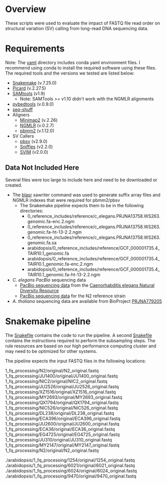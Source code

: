 # Overview

These scripts were used to evaluate the impact of FASTQ file read order on structural variation (SV) calling from long-read DNA sequencing data.

# Requirements

Note: The [yaml](./yaml/) directory includes conda yaml environment files. I recommend using conda to install the required software using these files. The required tools and the versions we tested are listed below:

* [Snakemake](https://snakemake.readthedocs.io/en/stable/) (v.7.25.0)
* [Picard](https://broadinstitute.github.io/picard/) (v.2.27.5)
* [SAMtools](http://www.htslib.org/) (v1.9)
	* Note: SAMTools >= v1.10 didn't work with the NGMLR alignments
* [pybedtools](https://daler.github.io/pybedtools/) (v.0.9.0)
* [seq-shuff](https://github.com/thackl/seq-scripts/blob/master/bin/seq-shuf)
* Aligners
	* [Minimap2](https://github.com/lh3/minimap2) (v.2.26)
	* [NGMLR](https://github.com/philres/ngmlr) (v.0.2.7)
	* [pbmm2](https://github.com/PacificBiosciences/pbmm2) (v.1.12.0)
* SV Callers
	* [pbsv](https://github.com/PacificBiosciences/pbsv) (v2.9.0)
	* [Sniffles](https://github.com/fritzsedlazeck/Sniffles) (v2.2.0)
	* [SVIM](https://github.com/eldariont/svim) (v2.0.0)

## Data Not Included Here

Several files were too large to include here and need to be downloaded or created.

* The [blasr](https://manpages.debian.org/testing/blasr/sawriter.1.en.html) sawriter command was used to generate suffix array files and NGMLR indexes that were required for pbmm2/pbsv
	* The Snakemake pipeline expects them to be in the following directories:
		* 0_reference_includes/reference/c_elegans.PRJNA13758.WS263.genomic.fa-enc.2.ngm
		* 0_reference_includes/reference/c_elegans.PRJNA13758.WS263.genomic.fa-ht-13-2.2.ngm
		* 0_reference_includes/reference/c_elegans.PRJNA13758.WS263.genomic.fa.sa
		* arabidopsis/0_reference_includes/reference/GCF_000001735.4_TAIR10.1_genomic.fa
		* arabidopsis/0_reference_includes/reference/GCF_000001735.4_TAIR10.1_genomic.fa-enc.2.ngm  
		* arabidopsis/0_reference_includes/reference/GCF_000001735.4_TAIR10.1_genomic.fa-ht-13-2.2.ngm
* *C. elegans PacBio* sequencing data
	* [PacBio sequencing data](https://www.ncbi.nlm.nih.gov/bioproject?LinkName=sra_bioproject&from_uid=12908562) from the [Caenorhabditis elegans Natural Diversity Resource](https://www.elegansvariation.org/)
	* [PacBio sequencing data](https://www.ncbi.nlm.nih.gov/sra/?term=DRR142768) for the N2 reference strain
* *A. thaliana* sequencing data are available from BioProject [PRJNA779205](https://www.ncbi.nlm.nih.gov/bioproject/?term=PRJNA779205)


# Snakemake pipeline

The [Snakefile](./Snakefile) contains the code to run the pipeline. A second [Snakefile](./0_reference_includes/includes/Snakefile.subsample.py) contains the instructions required to perform the subsampling steps. The rule resources are based on our high performance computing cluster and may need to be optimized for other systems.

The pipeline expects the input FASTQ files in the following locations:

1_fq_processing/N2/original/N2_original.fastq
1_fq_processing/JU1400/original/JU1400_original.fastq
1_fq_processing/NIC2/original/NIC2_original.fastq
1_fq_processing/JU2526/original/JU2526_original.fastq
1_fq_processing/XZ1516/original/XZ1516_original.fastq
1_fq_processing/MY2693/original/MY2693_original.fastq
1_fq_processing/QX1794/original/QX1794_original.fastq
1_fq_processing/NIC526/original/NIC526_original.fastq
1_fq_processing/DL238/original/DL238_original.fastq
1_fq_processing/ECA396/original/ECA396_original.fastq
1_fq_processing/JU2600/original/JU2600_original.fastq
1_fq_processing/ECA36/original/ECA36_original.fastq
1_fq_processing/EG4725/original/EG4725_original.fastq
1_fq_processing/JU310/original/JU310_original.fastq
1_fq_processing/MY2147/original/MY2147_original.fastq
1_fq_processing/N2/original/N2_original.fastq

./arabidopsis/1_fq_processing/1254/original/1254_original.fastq
./arabidopsis/1_fq_processing/6021/original/6021_original.fastq
./arabidopsis/1_fq_processing/6024/original/6024_original.fastq
./arabidopsis/1_fq_processing/9470/original/9470_original.fastq
